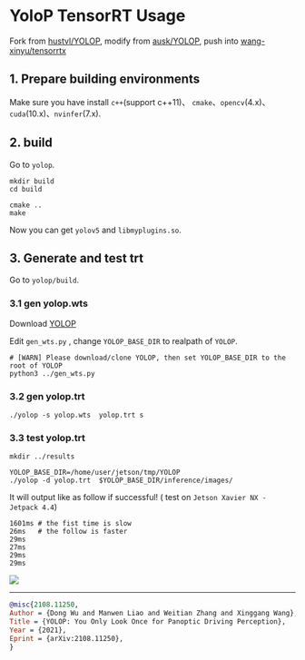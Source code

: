 YoloP TensorRT Usage
=====

Fork from [hustvl/YOLOP](https://github.com/hustvl/YOLOP), modify from [ausk/YOLOP](https://github.com/ausk/YOLOP/), push into [wang-xinyu/tensorrtx](https://github.com/wang-xinyu/tensorrtxls)


## 1. Prepare building environments

Make sure you have install `c++`(support c++11)、 `cmake`、`opencv`(4.x)、`cuda`(10.x)、`nvinfer`(7.x).


## 2. build

Go to `yolop`.

```
mkdir build
cd build

cmake ..
make
```

Now you can get `yolov5` and `libmyplugins.so`.


## 3. Generate and test trt

Go to `yolop/build`.

### 3.1 gen yolop.wts
Download [YOLOP](https://github.com/hustvl/YOLOP)

Edit `gen_wts.py` , change `YOLOP_BASE_DIR` to realpath of `YOLOP`.

```
# [WARN] Please download/clone YOLOP, then set YOLOP_BASE_DIR to the root of YOLOP
python3 ../gen_wts.py
```

### 3.2 gen yolop.trt
```
./yolop -s yolop.wts  yolop.trt s
```

### 3.3 test yolop.trt
```
mkdir ../results

YOLOP_BASE_DIR=/home/user/jetson/tmp/YOLOP
./yolop -d yolop.trt  $YOLOP_BASE_DIR/inference/images/
```

It will output like as follow if successful! ( test on `Jetson Xavier NX - Jetpack 4.4`)
```
1601ms # the fist time is slow
26ms   # the follow is faster
29ms
27ms
29ms
29ms
```

![](https://user-images.githubusercontent.com/4545060/197756635-38348dc5-d8e7-4ae3-be56-6b231dd2f5db.jpg)



----------------------------------------


```BibTeX
@misc{2108.11250,
Author = {Dong Wu and Manwen Liao and Weitian Zhang and Xinggang Wang},
Title = {YOLOP: You Only Look Once for Panoptic Driving Perception},
Year = {2021},
Eprint = {arXiv:2108.11250},
}
```

